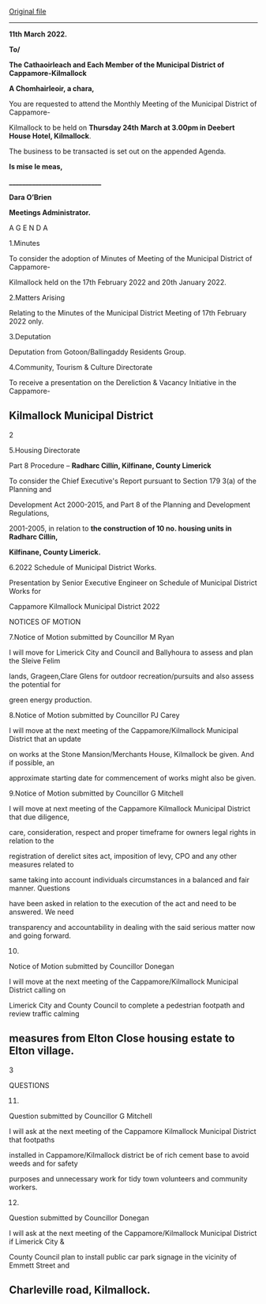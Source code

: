 [Original file](https://www.limerick.ie/sites/default/files/media/documents/2022-03/01-agenda-for-march-2022-md-meeting.pdf)

---
**11th** **March 2022.**

**To/**

**The Cathaoirleach and Each Member of the Municipal District of Cappamore-Kilmallock**

**A Chomhairleoir, a chara,**

You are requested to attend the Monthly Meeting of the Municipal District of Cappamore-

Kilmallock to be held on **Thursday 24th** **March at 3.00pm in Deebert House Hotel, Kilmallock**.

The business to be transacted is set out on the appended Agenda.

**Is mise le meas,**

**\_\_\_\_\_\_\_\_\_\_\_\_\_\_\_\_\_\_\_\_\_\_\_\_\_\_\_\_**

**Dara O’Brien**

**Meetings Administrator.**

A G E N D A

1.Minutes

To consider the adoption of Minutes of Meeting of the Municipal District of Cappamore-

Kilmallock held on the 17th February 2022 and 20th January 2022.

2.Matters Arising

Relating to the Minutes of the Municipal District Meeting of 17th February 2022 only.

3.Deputation

Deputation from Gotoon/Ballingaddy Residents Group.

4.Community, Tourism & Culture Directorate

To receive a presentation on the Dereliction & Vacancy Initiative in the Cappamore-

Kilmallock Municipal District
---
2

5.Housing Directorate

Part 8 Procedure – **Radharc Cillín, Kilfinane, County Limerick**

To consider the Chief Executive's Report pursuant to Section 179 3(a) of the Planning and

Development Act 2000-2015, and Part 8 of the Planning and Development Regulations,

2001-2005, in relation to **the construction of 10 no. housing units in Radharc Cillín,**

**Kilfinane, County Limerick.**

6.2022 Schedule of Municipal District Works.

Presentation by Senior Executive Engineer on Schedule of Municipal District Works for

Cappamore Kilmallock Municipal District 2022

NOTICES OF MOTION

7.Notice of Motion submitted by Councillor M Ryan

I will move for Limerick City and Council and Ballyhoura to assess and plan the Sleive Felim

lands, Grageen,Clare Glens for outdoor recreation/pursuits and also assess the potential for

green energy production.

8.Notice of Motion submitted by Councillor PJ Carey

I will move at the next meeting of the Cappamore/Kilmallock Municipal District that an update

on works at the Stone Mansion/Merchants House, Kilmallock be given. And if possible, an

approximate starting date for commencement of works might also be given.

9.Notice of Motion submitted by Councillor G Mitchell

I will move at next meeting of the Cappamore Kilmallock Municipal District that due diligence,

care, consideration, respect and proper timeframe for owners legal rights in relation to the

registration of derelict sites act, imposition of levy, CPO and any other measures related to

same taking into account individuals circumstances in a balanced and fair manner. Questions

have been asked in relation to the execution of the act and need to be answered. We need

transparency and accountability in dealing with the said serious matter now and going forward.

10.

Notice of Motion submitted by Councillor Donegan

I will move at the next meeting of the Cappamore/Kilmallock Municipal District calling on

Limerick City and County Council to complete a pedestrian footpath and review traffic calming

measures from Elton Close housing estate to Elton village.
---
3

QUESTIONS

11.

Question submitted by Councillor G Mitchell

I will ask at the next meeting of the Cappamore Kilmallock Municipal District that footpaths

installed in Cappamore/Kilmallock district be of rich cement base to avoid weeds and for safety

purposes and unnecessary work for tidy town volunteers and community workers.

12.

Question submitted by Councillor Donegan

I will ask at the next meeting of the Cappamore/Kilmallock Municipal District if Limerick City &

County Council plan to install public car park signage in the vicinity of Emmett Street and

Charleville road, Kilmallock.
---
